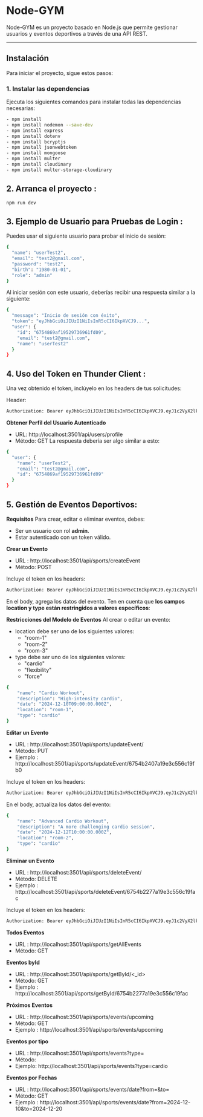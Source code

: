 # Node-GYM

Node-GYM es un proyecto basado en Node.js que permite gestionar usuarios y eventos deportivos a través de una API REST.

---

## Instalación

Para iniciar el proyecto, sigue estos pasos:

### 1. Instalar las dependencias

Ejecuta los siguientes comandos para instalar todas las dependencias necesarias:

```bash
- npm install
- npm install nodemon --save-dev
- npm install express
- npm install dotenv
- npm install bcryptjs
- npm install jsonwebtoken
- npm install mongoose
- npm install multer
- npm install cloudinary
- npm install multer-storage-cloudinary
```

## 2. Arranca el proyecto :

```bash
npm run dev
```
## 3. Ejemplo de Usuario para Pruebas de Login :
Puedes usar el siguiente usuario para probar el inicio de sesión:
```bash
{
  "name": "userTest2",
  "email": "test2@gmail.com",
  "password": "test2",
  "birth": "1980-01-01",
  "role": "admin"
}
```
Al iniciar sesión con este usuario, deberías recibir una respuesta similar a la siguiente:
```bash
{
  "message": "Inicio de sesión con éxito",
  "token": "eyJhbGciOiJIUzI1NiIsInR5cCI6IkpXVCJ9...",
  "user": {
    "id": "6754869af19529736961fd09",
    "email": "test2@gmail.com",
    "name": "userTest2"
  }
}
```
## 4. Uso del Token en Thunder Client :
Una vez obtenido el token, inclúyelo en los headers de tus solicitudes:

Header:
```bash
Authorization: Bearer eyJhbGciOiJIUzI1NiIsInR5cCI6IkpXVCJ9.eyJ1c2VyX2lkIjoiNjc1NDg2OWFmMTk1Mjk3MzY5NjFmZDA5IiwidXNlcl9lbWFpbCI6InRlc3QyQGdtYWlsLmNvbSIsImlhdCI6MTczMzU5MjgwOH0.vTGewbWecknQ_vT-4y07GEAeBnv9FamtxxyYMCPakWA
```
 **Obtener Perfil del Usuario Autenticado**
 - URL: http://localhost:3501/api/users/profile
 - Método: GET
La respuesta debería ser algo similar a esto:
```bash
{
  "user": {
    "name": "userTest2",
    "email": "test2@gmail.com",
    "id": "6754869af19529736961fd09"
  }
}
```
## 5. Gestión de Eventos Deportivos:
**Requisitos**
Para crear, editar o eliminar eventos, debes:

- Ser un usuario con rol **admin**.
- Estar autenticado con un token válido.

**Crear un Evento**
- URL : http://localhost:3501/api/sports/createEvent
- Método: POST

Incluye el token en los headers:
```bash
Authorization: Bearer eyJhbGciOiJIUzI1NiIsInR5cCI6IkpXVCJ9.eyJ1c2VyX2lkIjoiNjc1NDg2OWFmMTk1Mjk3MzY5NjFmZDA5IiwidXNlcl9lbWFpbCI6InRlc3QyQGdtYWlsLmNvbSIsImlhdCI6MTczMzU5MjgwOH0.vTGewbWecknQ_vT-4y07GEAeBnv9FamtxxyYMCPakWA
```

En el body, agrega los datos del evento. Ten en cuenta que **los campos location y type están restringidos a valores específicos**:

**Restricciones del Modelo de Eventos**
Al crear o editar un evento:

- location debe ser uno de los siguientes valores:
    - "room-1"
    - "room-2"
    - "room-3"
- type debe ser uno de los siguientes valores:
    - "cardio"
    - "flexibility"
    - "force"

```bash
{
    "name": "Cardio Workout",
    "description": "High-intensity cardio",
    "date": "2024-12-10T09:00:00.000Z",
    "location": "room-1",
    "type": "cardio"
}
```

**Editar un Evento**
- URL : http://localhost:3501/api/sports/updateEvent/<eventId>
- Método: PUT
- Ejemplo : http://localhost:3501/api/sports/updateEvent/6754b2407a19e3c556c19fb0

Incluye el token en los headers:
```bash
Authorization: Bearer eyJhbGciOiJIUzI1NiIsInR5cCI6IkpXVCJ9.eyJ1c2VyX2lkIjoiNjc1NDg2OWFmMTk1Mjk3MzY5NjFmZDA5IiwidXNlcl9lbWFpbCI6InRlc3QyQGdtYWlsLmNvbSIsImlhdCI6MTczMzU5MjgwOH0.vTGewbWecknQ_vT-4y07GEAeBnv9FamtxxyYMCPakWA
```

En el body, actualiza los datos del evento:

```bash
{
    "name": "Advanced Cardio Workout",
    "description": "A more challenging cardio session",
    "date": "2024-12-12T10:00:00.000Z",
    "location": "room-2",
    "type": "cardio"
}
```

**Eliminar un Evento**
- URL : http://localhost:3501/api/sports/deleteEvent/<eventId>
- Método: DELETE
- Ejemplo : http://localhost:3501/api/sports/deleteEvent/6754b2277a19e3c556c19fac

Incluye el token en los headers:
```bash
Authorization: Bearer eyJhbGciOiJIUzI1NiIsInR5cCI6IkpXVCJ9.eyJ1c2VyX2lkIjoiNjc1NDg2OWFmMTk1Mjk3MzY5NjFmZDA5IiwidXNlcl9lbWFpbCI6InRlc3QyQGdtYWlsLmNvbSIsImlhdCI6MTczMzU5MjgwOH0.vTGewbWecknQ_vT-4y07GEAeBnv9FamtxxyYMCPakWA
```
**Todos Eventos**
- URL : http://localhost:3501/api/sports/getAllEvents
- Método: GET

**Eventos byId**
- URL : http://localhost:3501/api/sports/getById/<_id>
- Método: GET
- Ejemplo : http://localhost:3501/api/sports/getById/6754b2277a19e3c556c19fac

**Próximos Eventos**
- URL : http://localhost:3501/api/sports/events/upcoming
- Método: GET
- Ejemplo : http://localhost:3501/api/sports/events/upcoming

**Eventos por tipo**
- URL : http://localhost:3501/api/sports/events?type=<typeEvent>
- Método: 
- Ejemplo: http://localhost:3501/api/sports/events?type=cardio

**Eventos por Fechas**
- URL : http://localhost:3501/api/sports/events/date?from=<fecha1>&to=<fecha2>
- Método: GET
- Ejemplo : http://localhost:3501/api/sports/events/date?from=2024-12-10&to=2024-12-20




